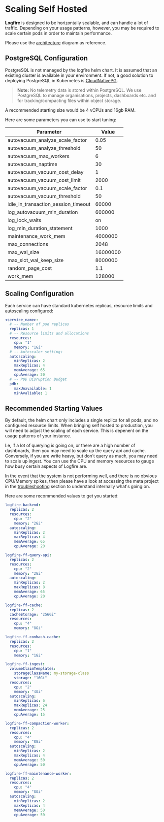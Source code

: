 # Scaling Self Hosted

**Logfire** is designed to be horizontally scalable, and can handle a lot of traffic. Depending on your usage patterns, however, you may be required to scale certain pods in order to maintain performance.

Please use the [architecture](./overview.md#service-architecture) diagram as reference.

## PostgreSQL Configuration

PostgreSQL is not managed by the logfire helm chart.  It is assumed that an existing cluster is available in your environment.  If not, a good solution to deploying PostgreSQL in Kubernetes is [CloudNativePG](https://cloudnative-pg.io/).

> **Note:** No telemetry data is stored within PostgreSQL.  We use PostgreSQL to manage organisations, projects, dashboards etc. and for tracking/compacting files within object storage.

A recommended starting size would be 4 vCPUs and 16gb RAM.

Here are some parameters you can use to start tuning:

| Parameter | Value |
|-----------|-------|
| autovacuum_analyze_scale_factor | 0.05 |
| autovacuum_analyze_threshold | 50 |
| autovacuum_max_workers | 6 |
| autovacuum_naptime | 30 |
| autovacuum_vacuum_cost_delay | 1 |
| autovacuum_vacuum_cost_limit | 2000 |
| autovacuum_vacuum_scale_factor | 0.1 |
| autovacuum_vacuum_threshold | 50 |
| idle_in_transaction_session_timeout | 60000 |
| log_autovacuum_min_duration | 600000 |
| log_lock_waits | on |
| log_min_duration_statement | 1000 |
| maintenance_work_mem | 4000000 |
| max_connections | 2048 |
| max_wal_size | 16000000 |
| max_slot_wal_keep_size | 8000000 |
| random_page_cost | 1.1 |
| work_mem | 128000 |

## Scaling Configuration

Each service can have standard kubernetes replicas, resource limits and autoscaling configured:

```yaml
<service_name>:
  # -- Number of pod replicas
  replicas: 1
  # -- Resource limits and allocations
  resources:
    cpu: "1"
    memory: "1Gi"
  # -- Autoscaler settings
  autoscaling:
    minReplicas: 2
    maxReplicas: 4
    memAverage: 65
    cpuAverage: 20
  # -- POD Disruption Budget
  pdb:
    maxUnavailable: 1
    minAvaliable: 1
```

## Recommended Starting Values

By default, the helm chart only includes a single replica for all pods, and no configured resource limits.  When bringing self hosted to production, you will need to adjust the scaling of each service.  This is depenent on the usage patterns of your instance.

I.e, if a lot of querying is going on, or there are a high number of dashboards, then you may need to scale up the query api and cache.  Conversely, if you are write heavy, but don't query as much, you may need to scale up ingest.  You can use the CPU and memory resources to gauge how busy certain aspects of Logfire are.

In the event that the system is not performing well, and there is no obvious CPU/Memory spikes, then please have a look at accessing the meta project in the [troubleshooting](./troubleshooting.md) section to understand internally what's going on.

Here are some recommended values to get you started:

```yaml
logfire-backend:
  replicas: 2
  resources:
    cpu: "2"
    memory: "2Gi"
  autoscaling:
    minReplicas: 2
    maxReplicas: 4
    memAverage: 65
    cpuAverage: 20

logfire-ff-query-api:
  replicas: 2
  resources:
    cpu: "2"
    memory: "2Gi"
  autoscaling:
    minReplicas: 2
    maxReplicas: 8
    memAverage: 65
    cpuAverage: 20

logfire-ff-cache:
  replicas: 2
  cacheStorage: "256Gi"
  resources:
    cpu: "4"
    memory: "8Gi"

logfire-ff-conhash-cache:
  replicas: 2
  resources:
    cpu: "1"
    memory: "1Gi"

logfire-ff-ingest:
  volumeClaimTemplates:
    storageClassName: my-storage-class
    storage: "16Gi"
  resources:
    cpu: "2"
    memory: "4Gi"
  autoscaling:
    minReplicas: 6
    maxReplicas: 24
    memAverage: 25
    cpuAverage: 15

logfire-ff-compaction-worker:
  replicas: 2
  resources:
    cpu: "4"
    memory: "8Gi"
  autoscaling:
    minReplicas: 2
    maxReplicas: 4
    memAverage: 50
    cpuAverage: 50

logfire-ff-maintenance-worker:
  replicas: 2
  resources:
    cpu: "4"
    memory: "8Gi"
  autoscaling:
    minReplicas: 2
    maxReplicas: 4
    memAverage: 50
    cpuAverage: 50
```
